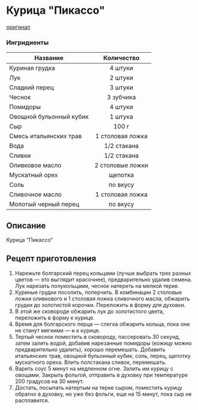 # Курица "Пикассо"
[оригинал](https://eda.ru/recepty/osnovnye-blyuda/kurica-pikasso-25902)

### Ингридиенты
| Название        	      | Количество       |
| ----------------------- |:----------------:|
| Куриная грудка          | 4 штуки 	     |
| Лук                     | 2 штуки 	     |
| Сладкий перец           | 3 штуки 	     |
| Чеснок                  | 3 зубчика        |
| Помидоры                | 4 штуки          |
| Овощной бульонный кубик | 1 штука          |
| Сыр                     | 100 г            |
| Смесь итальянских трав  | 1 столовая ложка |
| Вода                    | 1/2 стакана      |
| Сливки                  | 1/2 стакана      |
| Оливковое масло         | 2 столовые ложки |
| Мускатный орех          | щепотка          |
| Соль                    | по вкусу         |
| Сливочное масло         | 1 столовая ложка |
| Молотый черный перец    | по вкусу         |

## Описание
Курица "Пикассо"

## Рецепт приготовления
1. Нарежьте болгарский перец кольцами (лучше выбрать трех разных цветов — это выглядит красочнее), предварительно удалив семена. Лук нарезать полукольцами, чеснок натереть на мелкой терке.
2. Куриные грудки посолить, поперчить. В комбинации 2 столовые ложки оливкового и 1 столовая ложка сливочного масла, обжарить грудки до золотистой корочки. Переложить в форму для духовки.
3. В этой же сковороде обжарить лук до золотистого цвета, переложить в форму к курице.
4. Время для болгарского перца — слегка обжарить кольца, пока они не станут мягкими — и к курице.
5. Тертый чеснок поместить в сковороду, пассеровать 30 секунд, затем залить водой, добавив нарезанные помидоры (кожицу можно предварительно удалить), хорошо перемешать. Добавить итальянских трав, овощной бульонный кубик, соль, перец, щепотку мускатного ореха. Влить полстакана сливок, перемешать.
6. Варить соус 5 минут на медленном огне. Залить им курицу с овощами. Закрыть фольгой, отправить в духовку при температуре 200 градусов на 30 минут.
7. Достать, посыпать натертым на терке сыром, поместить курицу обратно в духовку, но уже без фольги, еще на 15 минут, пока сыр не расплавится.